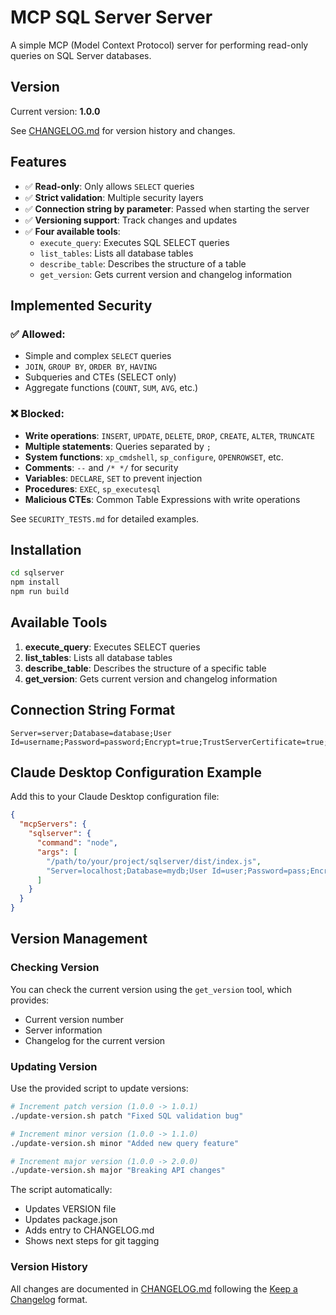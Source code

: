 # MCP SQL Server Server

A simple MCP (Model Context Protocol) server for performing read-only queries on SQL Server databases.

## Version

Current version: **1.0.0**

See [CHANGELOG.md](CHANGELOG.md) for version history and changes.

## Features

- ✅ **Read-only**: Only allows `SELECT` queries
- ✅ **Strict validation**: Multiple security layers
- ✅ **Connection string by parameter**: Passed when starting the server
- ✅ **Versioning support**: Track changes and updates
- ✅ **Four available tools**:
  - `execute_query`: Executes SQL SELECT queries
  - `list_tables`: Lists all database tables
  - `describe_table`: Describes the structure of a table
  - `get_version`: Gets current version and changelog information

## Implemented Security

### ✅ **Allowed:**
- Simple and complex `SELECT` queries
- `JOIN`, `GROUP BY`, `ORDER BY`, `HAVING`
- Subqueries and CTEs (SELECT only)
- Aggregate functions (`COUNT`, `SUM`, `AVG`, etc.)

### ❌ **Blocked:**
- **Write operations**: `INSERT`, `UPDATE`, `DELETE`, `DROP`, `CREATE`, `ALTER`, `TRUNCATE`
- **Multiple statements**: Queries separated by `;`
- **System functions**: `xp_cmdshell`, `sp_configure`, `OPENROWSET`, etc.
- **Comments**: `--` and `/* */` for security
- **Variables**: `DECLARE`, `SET` to prevent injection
- **Procedures**: `EXEC`, `sp_executesql`
- **Malicious CTEs**: Common Table Expressions with write operations

See `SECURITY_TESTS.md` for detailed examples.

## Installation

```bash
cd sqlserver
npm install
npm run build
```

## Available Tools

1. **execute_query**: Executes SELECT queries
2. **list_tables**: Lists all database tables
3. **describe_table**: Describes the structure of a specific table
4. **get_version**: Gets current version and changelog information

## Connection String Format

```
Server=server;Database=database;User Id=username;Password=password;Encrypt=true;TrustServerCertificate=true;
```

## Claude Desktop Configuration Example

Add this to your Claude Desktop configuration file:

```json
{
  "mcpServers": {
    "sqlserver": {
      "command": "node",
      "args": [
        "/path/to/your/project/sqlserver/dist/index.js",
        "Server=localhost;Database=mydb;User Id=user;Password=pass;Encrypt=true;TrustServerCertificate=true;"
      ]
    }
  }
}
```

## Version Management

### Checking Version

You can check the current version using the `get_version` tool, which provides:
- Current version number
- Server information
- Changelog for the current version

### Updating Version

Use the provided script to update versions:

```bash
# Increment patch version (1.0.0 -> 1.0.1)
./update-version.sh patch "Fixed SQL validation bug"

# Increment minor version (1.0.0 -> 1.1.0)
./update-version.sh minor "Added new query feature"

# Increment major version (1.0.0 -> 2.0.0)
./update-version.sh major "Breaking API changes"
```

The script automatically:
- Updates VERSION file
- Updates package.json
- Adds entry to CHANGELOG.md
- Shows next steps for git tagging

### Version History

All changes are documented in [CHANGELOG.md](CHANGELOG.md) following the [Keep a Changelog](https://keepachangelog.com/) format.